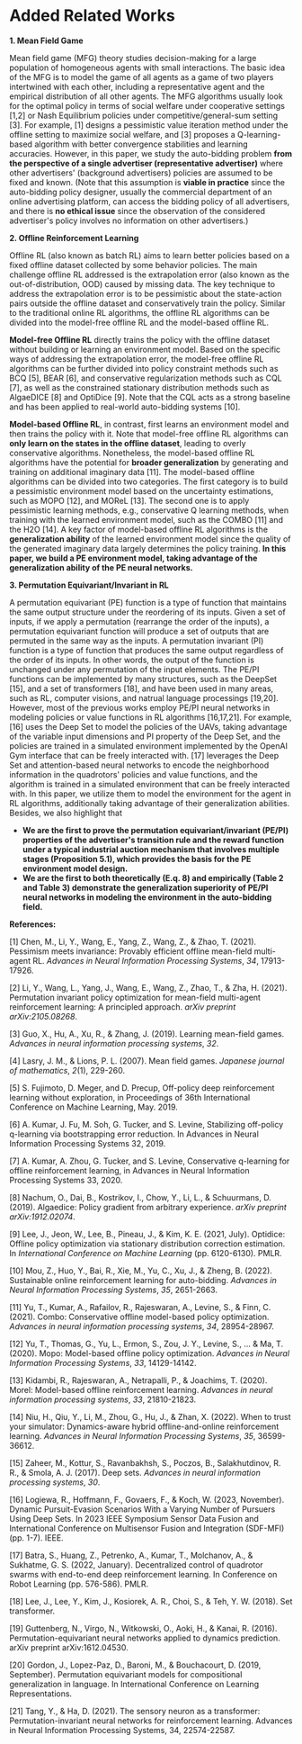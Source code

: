 # Added Related Works

**1. Mean Field Game**

Mean field game (MFG) theory studies decision-making for a large population of homogeneous agents with small interactions. The basic idea of the  MFG is to model the game of all agents as a game of two players intertwined with each other, including a representative agent and the empirical distribution of all other agents. The MFG algorithms usually look for the optimal policy in terms of social welfare under cooperative settings [1,2] or Nash Equilibrium policies under competitive/general-sum setting [3]. For example, [1] designs a pessimistic value iteration method under the offline setting to maximize social welfare, and [3] proposes a Q-learning-based algorithm with better convergence stabilities and learning accuracies. However, in this paper, we study the auto-bidding problem **from the perspective of a single advertiser (representative advertiser)** where other advertisers' (background advertisers) policies are assumed to be fixed and known. (Note that this assumption is **viable in practice** since the auto-bidding policy designer, usually the commercial department of an online advertising platform, can access the bidding policy of all advertisers, and there is **no ethical issue** since the observation of the considered advertiser's policy involves no information on other advertisers.) 

**2. Offline Reinforcement Learning**

Offline RL (also known as batch RL) aims to learn better policies based on a fixed offline dataset collected by some behavior policies. The main challenge offline RL addressed is the extrapolation error (also known as the out-of-distribution, OOD) caused by missing data. The key technique to address the extrapolation error is to be pessimistic about the state-action pairs outside the offline dataset and conservatively train the policy. Similar to the traditional online RL algorithms, the offline RL algorithms can be divided into the model-free offline RL and the model-based offline RL.

**Model-free Offline RL** directly trains the policy with the offline dataset without building or learning an environment model. Based on the specific ways of addressing the extrapolation error, the model-free offline RL algorithms can be further divided into policy constraint methods such as BCQ [5], BEAR [6], and conservative regularization methods such as CQL [7], as well as the constrained stationary distribution methods such as AlgaeDICE [8] and OptiDice [9]. Note that the CQL acts as a strong baseline and has been applied to real-world auto-bidding systems [10]. 

**Model-based Offline RL**, in contrast, first learns an environment model and then trains the policy with it. Note that model-free offline RL algorithms can **only learn on the states in the offline dataset**, leading to overly conservative algorithms. Nonetheless, the model-based offline RL algorithms have the potential for **broader generalization** by generating and training on additional imaginary data [11]. The model-based offline algorithms can be divided into two categories. The first category is to build a pessimistic environment model based on the uncertainty estimations, such as MOPO [12], and MOReL [13]. The second one is to apply pessimistic learning methods, e.g., conservative Q learning methods, when training with the learned environment model, such as the COMBO [11] and the H2O [14]. A key factor of model-based offline RL algorithms is the **generalization ability** of the learned environment model since the quality of the generated imaginary data largely determines the policy training. **In this paper, we build a PE environment model, taking advantage of the generalization ability of the PE neural networks.**

**3. Permutation Equivariant/Invariant in RL**

A permutation equivariant (PE) function is a type of function that maintains the same output structure under the reordering of its inputs. Given a set of inputs, if we apply a permutation (rearrange the order of the inputs), a permutation equivariant function will produce a set of outputs that are permuted in the same way as the inputs.
A permutation invariant (PI) function is a type of function that produces the same output regardless of the order of its inputs. In other words, the output of the function is unchanged under any permutation of the input elements.
The PE/PI functions can be implemented by many structures, such as the DeepSet [15], and a set of transformers [18], and have been used in many areas, such as RL, computer visions, and natrual language processings [19,20]. However, most of the previous works employ PE/PI neural networks in modeling policies or value functions in RL algorithms [16,17,21]. For example, [16] uses the Deep Set to model the policies of the UAVs, taking advantage of the variable input dimensions and PI property of the Deep Set, and the policies are trained in a simulated environment implemented by the OpenAI Gym interface that can be freely interacted with. [17] leverages the Deep Set and attention-based neural networks to encode the neighborhood information in the quadrotors' policies and value functions, and the algorithm is trained in a simulated environment that can be freely interacted with. In this paper, we utilize them to model the environment for the agent in RL algorithms, additionally taking advantage of their generalization abilities. Besides, we also highlight that 

* **We are the first to prove the permutation equivariant/invariant (PE/PI) properties of the advertiser's transition rule and the reward function under a typical industrial auction mechanism that involves multiple stages (Proposition 5.1), which provides the basis for the PE environment model design.**
* **We are the first to both theoretically (E.q. 8) and empirically (Table 2 and Table 3) demonstrate the generalization superiority of PE/PI neural networks in modeling the environment in the auto-bidding field.**


**References:**

[1] Chen, M., Li, Y., Wang, E., Yang, Z., Wang, Z., & Zhao, T. (2021). Pessimism meets invariance: Provably efficient offline mean-field multi-agent RL. _Advances in Neural Information Processing Systems_, _34_, 17913-17926.

[2] Li, Y., Wang, L., Yang, J., Wang, E., Wang, Z., Zhao, T., & Zha, H. (2021). Permutation invariant policy optimization for mean-field multi-agent reinforcement learning: A principled approach. _arXiv preprint arXiv:2105.08268_.

[3] Guo, X., Hu, A., Xu, R., & Zhang, J. (2019). Learning mean-field games. _Advances in neural information processing systems_, _32_.

[4] Lasry, J. M., & Lions, P. L. (2007). Mean field games. _Japanese journal of mathematics_, _2_(1), 229-260.

[5] S. Fujimoto, D. Meger, and D. Precup, Off-policy deep reinforcement learning without exploration, in Proceedings of 36th International Conference on Machine Learning, May. 2019.

[6] A. Kumar, J. Fu, M. Soh, G. Tucker, and S. Levine, Stabilizing off-policy q-learning via bootstrapping error reduction. In Advances in Neural Information Processing Systems 32, 2019.

[7] A. Kumar, A. Zhou, G. Tucker, and S. Levine, Conservative q-learning for offline reinforcement learning, in Advances in Neural Information Processing Systems 33, 2020.

[8] Nachum, O., Dai, B., Kostrikov, I., Chow, Y., Li, L., & Schuurmans, D. (2019). Algaedice: Policy gradient from arbitrary experience. _arXiv preprint arXiv:1912.02074_.

[9] Lee, J., Jeon, W., Lee, B., Pineau, J., & Kim, K. E. (2021, July). Optidice: Offline policy optimization via stationary distribution correction estimation. In _International Conference on Machine Learning_ (pp. 6120-6130). PMLR.

[10] Mou, Z., Huo, Y., Bai, R., Xie, M., Yu, C., Xu, J., & Zheng, B. (2022). Sustainable online reinforcement learning for auto-bidding. _Advances in Neural Information Processing Systems_, _35_, 2651-2663.

[11] Yu, T., Kumar, A., Rafailov, R., Rajeswaran, A., Levine, S., & Finn, C. (2021). Combo: Conservative offline model-based policy optimization. _Advances in neural information processing systems_, _34_, 28954-28967.

[12] Yu, T., Thomas, G., Yu, L., Ermon, S., Zou, J. Y., Levine, S., ... & Ma, T. (2020). Mopo: Model-based offline policy optimization. _Advances in Neural Information Processing Systems_, _33_, 14129-14142.

[13] Kidambi, R., Rajeswaran, A., Netrapalli, P., & Joachims, T. (2020). Morel: Model-based offline reinforcement learning. _Advances in neural information processing systems_, _33_, 21810-21823.

[14] Niu, H., Qiu, Y., Li, M., Zhou, G., Hu, J., & Zhan, X. (2022). When to trust your simulator: Dynamics-aware hybrid offline-and-online reinforcement learning. _Advances in Neural Information Processing Systems_, _35_, 36599-36612.

[15] Zaheer, M., Kottur, S., Ravanbakhsh, S., Poczos, B., Salakhutdinov, R. R., & Smola, A. J. (2017). Deep sets. _Advances in neural information processing systems_, _30_.

[16] Logiewa, R., Hoffmann, F., Govaers, F., & Koch, W. (2023, November). Dynamic Pursuit-Evasion Scenarios With a Varying Number of Pursuers Using Deep Sets. In 2023 IEEE Symposium Sensor Data Fusion and International Conference on Multisensor Fusion and Integration (SDF-MFI) (pp. 1-7). IEEE.

[17] Batra, S., Huang, Z., Petrenko, A., Kumar, T., Molchanov, A., & Sukhatme, G. S. (2022, January). Decentralized control of quadrotor swarms with end-to-end deep reinforcement learning. In Conference on Robot Learning (pp. 576-586). PMLR.

[18] Lee, J., Lee, Y., Kim, J., Kosiorek, A. R., Choi, S., & Teh, Y. W. (2018). Set transformer.

[19] Guttenberg, N., Virgo, N., Witkowski, O., Aoki, H., & Kanai, R. (2016). Permutation-equivariant neural networks applied to dynamics prediction. arXiv preprint arXiv:1612.04530.

[20] Gordon, J., Lopez-Paz, D., Baroni, M., & Bouchacourt, D. (2019, September). Permutation equivariant models for compositional generalization in language. In International Conference on Learning Representations.

[21] Tang, Y., & Ha, D. (2021). The sensory neuron as a transformer: Permutation-invariant neural networks for reinforcement learning. Advances in Neural Information Processing Systems, 34, 22574-22587.
